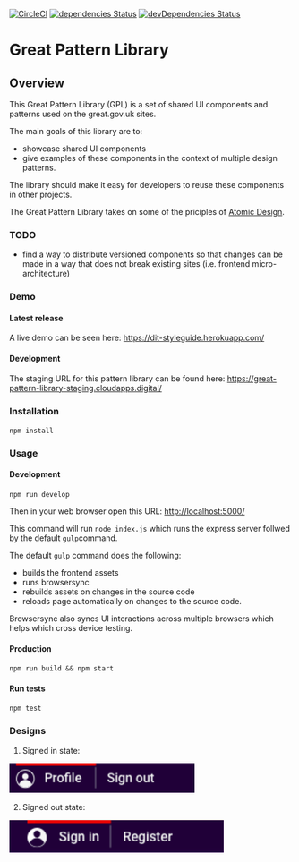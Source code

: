[![CircleCI](https://circleci.com/gh/uktrade/dit-pattern-library/tree/master.svg?style=svg)](https://circleci.com/gh/uktrade/dit-pattern-library/tree/master)
[![dependencies Status](https://david-dm.org/uktrade/dit-pattern-library/status.svg)](https://david-dm.org/uktrade/dit-pattern-library)
[![devDependencies Status](https://david-dm.org/uktrade/dit-pattern-library/dev-status.svg)](https://david-dm.org/uktrade/dit-pattern-library?type=dev)

# Great Pattern Library
## Overview
This Great Pattern Library (GPL) is a set of shared UI components and patterns used on the great.gov.uk sites.

The main goals of this library are to:

* showcase shared UI components
* give examples of these components in the context of multiple design patterns.

The library should make it easy for developers to reuse these components in other projects.

The Great Pattern Library takes on some of the priciples of [Atomic Design](http://atomicdesign.bradfrost.com/).

### TODO

* find a way to distribute versioned components so that changes can be made in a way that does not break existing sites (i.e. frontend micro-architecture)

### Demo
#### Latest release
A live demo can be seen here: https://dit-styleguide.herokuapp.com/
#### Development
The staging URL for this pattern library can be found here: https://great-pattern-library-staging.cloudapps.digital/

### Installation

    npm install

### Usage
#### Development
    npm run develop

Then in your web browser open this URL:  <http://localhost:5000/>

This command will run ```node index.js``` which runs the express server follwed by the default ```gulp```command.

The default ```gulp``` command does the following:
* builds the frontend assets
* runs browsersync
* rebuilds assets on changes in the source code
* reloads page automatically on changes to the source code.

Browsersync also syncs UI interactions across multiple browsers which helps which cross device testing.


#### Production
    npm run build && npm start

#### Run tests

    npm test

### Designs

1. Signed in state:

![](docs/images/signed-in-state.png)


2. Signed out state:

![](docs/images/signed-out-state.png)
